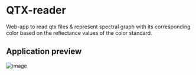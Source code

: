 # QTX-reader
Web-app to read qtx files & represent spectral graph with its corresponding color based on the reflectance values of the color standard.

## Application preview
![image](https://user-images.githubusercontent.com/63915540/214639453-2772fef0-8cfa-40ee-b5d0-a427f93fe690.png)
